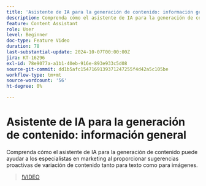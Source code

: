 ```yaml
---
title: 'Asistente de IA para la generación de contenido: información general'
description: Comprenda cómo el asistente de IA para la generación de contenido puede ayudar a los especialistas en marketing al proporcionar sugerencias proactivas de variación de contenido tanto para texto como para imágenes.
feature: Content Assistant
role: User
level: Beginner
doc-type: Feature Video
duration: 78
last-substantial-update: 2024-10-07T00:00:00Z
jira: KT-16296
exl-id: 78e9077a-a1b1-40eb-916e-893e933c5d08
source-git-commit: dd1b5afc1547169139371247255f4d42a5c105be
workflow-type: tm+mt
source-wordcount: '56'
ht-degree: 0%

---
```


# Asistente de IA para la generación de contenido: información general

Comprenda cómo el asistente de IA para la generación de contenido puede ayudar a los especialistas en marketing al proporcionar sugerencias proactivas de variación de contenido tanto para texto como para imágenes.

>[!VIDEO](https://video.tv.adobe.com/v/3432772/?learn=on)
